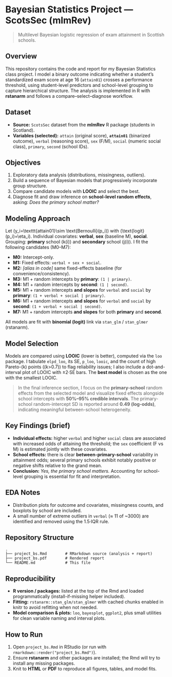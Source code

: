 
# Bayesian Statistics Project — ScotsSec (mlmRev)

> Multilevel Bayesian logistic regression of exam attainment in Scottish schools.

## Overview
This repository contains the code and report for my Bayesian Statistics class project. I model a binary outcome indicating whether a student’s standardized exam score at age 16 (`attain01`) crosses a performance threshold, using student-level predictors and school-level grouping to capture hierarchical structure. The analysis is implemented in R with **rstanarm** and follows a compare–select–diagnose workflow.  

## Dataset
- **Source:** `ScotsSec` dataset from the **mlmRev** R package (students in Scotland).  
- **Variables (selected):** `attain` (original score), **`attain01`** (binarized outcome), `verbal` (reasoning score), `sex` (F/M), `social` (numeric social class), `primary`, `second` (school IDs).  

## Objectives
1. Exploratory data analysis (distributions, missingness, outliers).  
2. Build a sequence of Bayesian models that progressively incorporate group structure.  
3. Compare candidate models with **LOOIC** and select the best.  
4. Diagnose fit and draw inference on **school-level random effects**, asking: *Does the primary school matter?*

## Modeling Approach
Let \(y_i=\texttt{attain01}\sim \text{Bernoulli}(p_i)\) with \(\text{logit}(p_i)=\eta_i\). Individual covariates: **verbal**, **sex** (baseline M), **social**. Grouping: **primary** school \(k(i)\) and **secondary** school \(j(i)\). I fit the following candidates (M0–M7):  

- **M0:** Intercept-only.  
- **M1:** Fixed effects: `verbal + sex + social`.  
- **M2:** *[alias in code]* same fixed-effects baseline (for convenience/consistency).  
- **M3:** M1 + random intercepts by **primary**: `(1 | primary)`.  
- **M4:** M1 + random intercepts by **second**: `(1 | second)`.  
- **M5:** M1 + random intercepts **and slopes** for `verbal` and `social` by **primary**: `(1 + verbal + social | primary)`.  
- **M6:** M1 + random intercepts **and slopes** for `verbal` and `social` by **second**: `(1 + verbal + social | second)`.  
- **M7:** M1 + random intercepts **and slopes** for both **primary** and **second**.  

All models are fit with **binomial (logit)** link via `stan_glm` / `stan_glmer` (rstanarm).  

## Model Selection
Models are compared using **LOOIC** (lower is better), computed via the `loo` package. I tabulate `elpd_loo`, its SE, `p_loo`, `looic`, and the count of high Pareto-\(k\) points (\(k>0.7\)) to flag reliability issues; I also include a dot-and-interval plot of LOOIC with ±2·SE bars. The **best model** is chosen as the one with the smallest LOOIC.  

> In the final inference section, I focus on the **primary-school** random effects from the selected model and visualize fixed effects alongside school intercepts with **50%–95% credible intervals**. The primary-school random-intercept SD is reported around **0.49 (log-odds)**, indicating meaningful between-school heterogeneity.  

## Key Findings (brief)
- **Individual effects:** higher `verbal` and higher `social` class are associated with increased odds of attaining the threshold; the `sex` coefficient (F vs M) is estimated jointly with these covariates.  
- **School effects:** there is clear **between-primary-school** variability in attainment odds; several primary schools exhibit notably positive or negative shifts relative to the grand mean.  
- **Conclusion:** *Yes, the primary school matters.* Accounting for school-level grouping is essential for fit and interpretation. 

## EDA Notes
- Distribution plots for outcome and covariates, missingness counts, and boxplots by school are included.  
- A small number of extreme outliers in `verbal` (≈ 11 of ~3000) are identified and removed using the 1.5·IQR rule.

## Repository Structure
```
.
├── project_bs.Rmd        # RMarkdown source (analysis + report)
├── project_bs.pdf        # Rendered report
└── README.md             # This file
```

## Reproducibility
- **R version / packages:** listed at the top of the Rmd and loaded programmatically (install-if-missing helper included).  
- **Fitting:** `rstanarm::stan_glm/stan_glmer` with cached chunks enabled in knitr to avoid refitting when not needed.  
- **Model comparison & plots:** `loo`, `bayesplot`, `ggplot2`, plus small utilities for clean variable naming and interval plots.  

## How to Run
1. Open `project_bs.Rmd` in RStudio (or run with `rmarkdown::render("project_bs.Rmd")`).  
2. Ensure **rstanarm** and other packages are installed; the Rmd will try to install any missing packages.  
3. Knit to **HTML** or **PDF** to reproduce all figures, tables, and model fits.  
